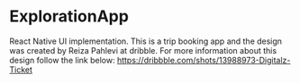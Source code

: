 # ExplorationApp
React Native UI  implementation. 
This is a trip booking app and the design was created by Reiza Pahlevi at dribble.
For more information about this design follow the link below:
https://dribbble.com/shots/13988973-Digitalz-Ticket
